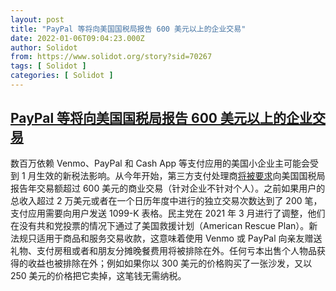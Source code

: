 ```yaml
---
layout: post
title: "PayPal 等将向美国国税局报告 600 美元以上的企业交易"
date: 2022-01-06T09:04:23.000Z
author: Solidot
from: https://www.solidot.org/story?sid=70267
tags: [ Solidot ]
categories: [ Solidot ]
---
```

<!--1641459863000-->
[PayPal 等将向美国国税局报告 600 美元以上的企业交易](https://www.solidot.org/story?sid=70267)
------

<div>
数百万依赖 Venmo、PayPal 和 Cash App 等支付应用的美国小企业主可能会受到 1 月生效的新税法影响。从今年开始，第三方支付处理商<a href="https://news.slashdot.org/story/22/01/05/1931229/venmo-paypal-and-cash-app-to-report-payments-of-600-or-more-to-irs-this-year" target="_blank">将被要求</a>向美国国税局报告年交易额超过 600 美元的商业交易（针对企业不针对个人）。之前如果用户的总收入超过 2 万美元或者在一个日历年度中进行的独立交易次数达到了 200 笔，支付应用需要向用户发送 1099-K 表格。民主党在 2021 年 3 月进行了调整，他们在没有共和党投票的情况下通过了美国救援计划（American Rescue Plan）。新法规只适用于商品和服务交易收款，这意味着使用 Venmo 或 PayPal 向亲友赠送礼物、支付房租或者和朋友分摊晚餐费用将被排除在外。任何亏本出售个人物品获得的收益也被排除在外；例如如果你以 300 美元的价格购买了一张沙发，又以 250 美元的价格把它卖掉，这笔钱无需纳税。
</div>
